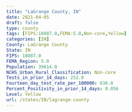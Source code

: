 ```yaml
---
title: "LaGrange County, IN"
date: 2021-04-05
draft: false
type: county
tags: [FIPS:18087.0,FEMA:5.0,Non-core,Yellow]
categories: [IN]
County: LaGrange County
State: IN
FIPS: 18087.0
FEMA_Region: 5.0
Population: 39614.0
NCHS_Urban_Rural_Classification: Non-core
Tests_in_prior_14_days: 252.0
Fourteen_day_test_rate_per_100000: 636.0
Percent_Positivity_in_prior_14_days: 0.056
Level: Yellow
url: /states/IN/lagrange-county
---
```



